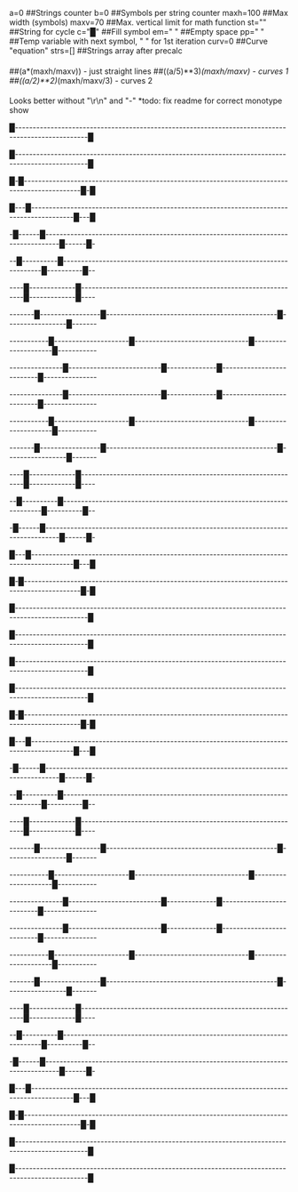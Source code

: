 a=0	##Strings counter
b=0	##Symbols per string counter
maxh=100	##Max width (symbols)
maxv=70	##Max. vertical limit for math function
st=""	##String for cycle
c="█"	##Fill symbol
em=" "	##Empty space
pp=" "	##Temp variable with next symbol, " " for 1st iteration
curv=0	##Curve "equation"
strs=[]	##Strings array after precalc
####
##(a*(maxh/maxv)) - just straight lines
##((a/5)**3)*(maxh/maxv) - curves 1
##((a/2)**2)*(maxh/maxv/3) - curves 2
####

Looks better without "\r\n" and "-"
*todo: fix readme for correct monotype show

█--------------------------------------------------------------------------------------------------█ 

█--------------------------------------------------------------------------------------------------█ 

█-█----------------------------------------------------------------------------------------------█-█ 

█---█------------------------------------------------------------------------------------------█---█ 

-█------█----------------------------------------------------------------------------------█------█- 

--█----------█------------------------------------------------------------------------█----------█-- 

----█-------------█--------------------------------------------------------------█-------------█---- 

-------█-----------------█------------------------------------------------█-----------------█------- 

-----------█---------------------█--------------------------------█---------------------█----------- 

---------------█--------------------------█--------------█--------------------------█--------------- 

---------------█--------------------------█--------------█--------------------------█--------------- 

-----------█---------------------█--------------------------------█---------------------█----------- 

-------█-----------------█------------------------------------------------█-----------------█------- 

----█-------------█--------------------------------------------------------------█-------------█---- 

--█----------█------------------------------------------------------------------------█----------█-- 

-█------█----------------------------------------------------------------------------------█------█- 

█---█------------------------------------------------------------------------------------------█---█ 

█-█----------------------------------------------------------------------------------------------█-█ 

█--------------------------------------------------------------------------------------------------█ 

█--------------------------------------------------------------------------------------------------█ 

█--------------------------------------------------------------------------------------------------█ 

█--------------------------------------------------------------------------------------------------█ 

█-█----------------------------------------------------------------------------------------------█-█ 

█---█------------------------------------------------------------------------------------------█---█ 

-█------█----------------------------------------------------------------------------------█------█- 

--█----------█------------------------------------------------------------------------█----------█-- 

----█-------------█--------------------------------------------------------------█-------------█---- 

-------█-----------------█------------------------------------------------█-----------------█------- 

-----------█---------------------█--------------------------------█---------------------█----------- 

---------------█--------------------------█--------------█--------------------------█--------------- 

---------------█--------------------------█--------------█--------------------------█--------------- 

-----------█---------------------█--------------------------------█---------------------█----------- 

-------█-----------------█------------------------------------------------█-----------------█------- 

----█-------------█--------------------------------------------------------------█-------------█---- 

--█----------█------------------------------------------------------------------------█----------█-- 

-█------█----------------------------------------------------------------------------------█------█- 

█---█------------------------------------------------------------------------------------------█---█ 

█-█----------------------------------------------------------------------------------------------█-█ 

█--------------------------------------------------------------------------------------------------█ 

█--------------------------------------------------------------------------------------------------█ 
